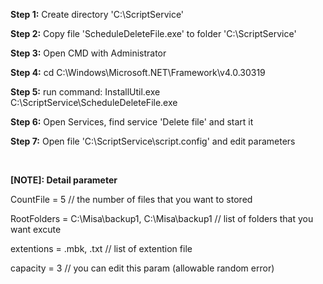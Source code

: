 <p><b>Step 1:</b> Create directory 'C:\ScriptService'</p>
<p><b>Step 2:</b> Copy file 'ScheduleDeleteFile.exe' to folder 'C:\ScriptService'</p>
<p><b>Step 3:</b> Open CMD with Administrator</p>
<p><b>Step 4:</b> cd C:\Windows\Microsoft.NET\Framework\v4.0.30319</p>
<p><b>Step 5:</b> run command: InstallUtil.exe C:\ScriptService\ScheduleDeleteFile.exe</p>
<p><b>Step 6:</b> Open Services, find service 'Delete file' and start it</p>
<p><b>Step 7:</b> Open file 'C:\ScriptService\script.config' and edit parameters</p>
<br/>
<p><b>[NOTE]: Detail parameter</b></p>
<p>CountFile = 5 // the number of files that you want to stored</p>
<p>RootFolders = C:\Misa\backup1, C:\Misa\backup1 // list of folders that you want excute</p>
<p>extentions = .mbk, .txt // list of extention file</p>
<p>capacity = 3 // you can edit this param (allowable random error)</p>
